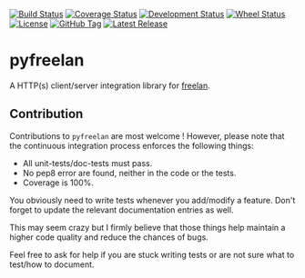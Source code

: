 [![Build Status](https://travis-ci.org/freelan-developers/pyfreelan.svg)](https://travis-ci.org/freelan-developers/pyfreelan)
[![Coverage Status](https://coveralls.io/repos/freelan-developers/pyfreelan/badge.svg?branch=master)](https://coveralls.io/r/freelan-developers/pyfreelan?branch=master)
[![Development Status](https://pypip.in/status/pyfreelan/badge.svg)](https://pypi.python.org/pypi/pyfreelan)
[![Wheel Status](https://pypip.in/wheel/pyfreelan/badge.png?branch=master)](https://pypi.python.org/pypi/pyfreelan)
[![License](https://img.shields.io/pypi/l/pyfreelan.svg)](http://www.gnu.org/licenses/gpl-3.0-standalone.html)
[![GitHub Tag](https://img.shields.io/github/tag/freelan-developers/pyfreelan.svg)](https://github.com/freelan-developers/pyfreelan)
[![Latest Release](https://img.shields.io/pypi/v/pyfreelan.svg)](https://pypi.python.org/pypi/pyfreelan)

# pyfreelan

A HTTP(s) client/server integration library for
[freelan](http://www.freelan.org).

## Contribution

Contributions to `pyfreelan` are most welcome ! However, please note that the continuous integration process enforces the following things:

* All unit-tests/doc-tests must pass.
* No pep8 error are found, neither in the code or the tests.
* Coverage is 100%.

You obviously need to write tests whenever you add/modify a feature. Don't forget to update the relevant documentation entries as well.

This may seem crazy but I firmly believe that those things help maintain a higher code quality and reduce the chances of bugs.

Feel free to ask for help if you are stuck writing tests or are not sure what to test/how to document.

